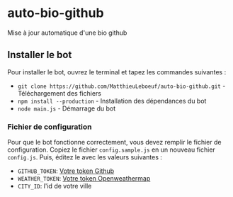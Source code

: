 # auto-bio-github
Mise à jour automatique d'une bio github

## Installer le bot

Pour installer le bot, ouvrez le terminal et tapez les commandes suivantes :

* `git clone https://github.com/MatthieuLeboeuf/auto-bio-github.git` - Téléchargement des fichiers
* `npm install --production` - Installation des dépendances du bot
* `node main.js` - Démarrage du bot

### Fichier de configuration

Pour que le bot fonctionne correctement, vous devez remplir le fichier de configuration. Copiez le fichier `config.sample.js` en un nouveau fichier `config.js`. Puis, éditez le avec les valeurs suivantes :

* `GITHUB_TOKEN`: [Votre token Github](https://github.com/settings/tokens/new)
* `WEATHER_TOKEN`: [Votre token Openweathermap](https://home.openweathermap.org/api_keys)
* `CITY_ID`: l'id de votre ville
